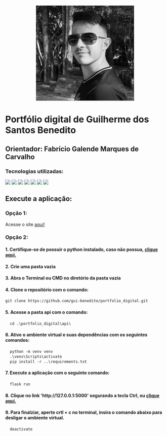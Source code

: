 <p align="center">
  <img src="mgt/foto_guilherme.jpg" width="310px" height="300px" alt="Foto Guilherme">
</p>

# Portfólio digital de Guilherme dos Santos Benedito
## Orientador: Fabrício Galende Marques de Carvalho

### Tecnologias utilizadas:    

<img src="https://img.shields.io/badge/CSS3-1572B6?style=for-the-badge&logo=css3&logoColor=white" /> <img src="https://img.shields.io/badge/HTML5-E34F26?style=for-the-badge&logo=html5&logoColor=white" /> <img src="https://img.shields.io/badge/Markdown-000000?style=for-the-badge&logo=markdown&logoColor=white" /> <img src="https://img.shields.io/badge/Python-FFD43B?style=for-the-badge&logo=python&logoColor=blue" /> <img src="https://img.shields.io/badge/Flask-000000?style=for-the-badge&logo=flask&logoColor=white" /> <img src="https://img.shields.io/badge/GIT-E44C30?style=for-the-badge&logo=git&logoColor=white" /> <img src="https://img.shields.io/badge/GitHub-100000?style=for-the-badge&logo=github&logoColor=white" />

<h2>Execute a aplicação: </h2>
<h3>Opção 1:</h3>
<p>Acesse o site <a href="https://guibenedito.vercel.app/" target="_blank">aqui!</a>

<h3>Opção 2:</h3>
<h4>1. Certifique-se de possuir o python instalado, caso não possua, <a href="https://www.python.org/downloads/" target="_blank"> clique aqui. </a> </h4>
<h4>2. Crie uma pasta vazia</h4>
<h4>3. Abra o Terminal ou CMD no diretório da pasta vazia</h4>
<h4>4. Clone o repositório com o comando: </h4>
  
    git clone https://github.com/gui-benedito/portfolio_digital.git  

<h4>5. Acesse a pasta api com o comando: </h4>
  
      cd .\portfolio_digital\api\
  
<h4>6. Ative o ambiente virtual e suas dependências com os seguintes comandos: </h4>
  
      python -m venv venv
      .\venv\Scripts\activate
      pip install -r ..\requirements.txt
  
<h4>7. Execute a aplicação com o seguinte comando: </h4>
  
      flask run
  
<h4>8. Clique no link 'http://127.0.0.1:5000' segurando a tecla Ctrl, ou <a href="http://localhost:5000"> clique aqui. </a> </h4>
    
<h4>9. Para finalziar, aperte crtl + c no terminal, insira o comando abaixo para desligar o ambiente virtual. </h4>
  
      deactivate  
